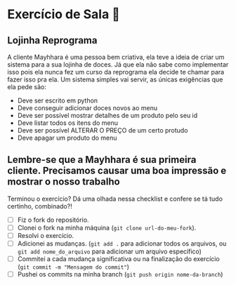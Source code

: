 # Exercício de Sala 🏫  

## Lojinha Reprograma
A cliente Mayhhara é uma pessoa bem criativa, ela teve a ideia de criar um sistema para a sua lojinha de doces. Já que ela não sabe como implementar isso pois ela nunca fez um curso da reprograma
ela decide te chamar para fazer isso pra ela. Um sistema simples vai servir, as únicas exigências que ela pede são:

- Deve ser escrito em python
- Deve conseguir adicionar doces novos ao menu
- Deve ser possível mostrar detalhes de um produto pelo seu id
- Deve listar todos os itens do menu
- Deve ser possível ALTERAR O PREÇO de um certo protudo
- Deve apagar um produto do menu

**Lembre-se que a Mayhhara é sua primeira cliente. Precisamos causar uma boa impressão e mostrar 
o nosso trabalho**
---

Terminou o exercício? Dá uma olhada nessa checklist e confere se tá tudo certinho, combinado?!

- [ ] Fiz o fork do repositório.
- [ ] Clonei o fork na minha máquina (`git clone url-do-meu-fork`).
- [ ] Resolvi o exercício.
- [ ] Adicionei as mudanças. (`git add .` para adicionar todos os arquivos, ou `git add nome_do_arquivo` para adicionar um arquivo específico)
- [ ] Commitei a cada mudança significativa ou na finalização do exercício (`git commit -m "Mensagem do commit"`)
- [ ] Pushei os commits na minha branch (`git push origin nome-da-branch`)
